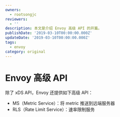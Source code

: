 ```yaml
---
owners:
  - rootsongjc
reviewers:
  - ''
description: 本文是介绍 Envoy 高级 API 的开篇。
publishDate: '2019-03-10T00:00:00.000Z'
updateDate: '2019-03-10T00:00:00.000Z'
tags:
  - envoy
category: original
---
```


# Envoy 高级 API

除了 xDS API，Envoy 还提供如下高级 API：

* MS（Metric Service）：将 metric 推送到远端服务器
* RLS（Rate Limit Service）：速率限制服务

